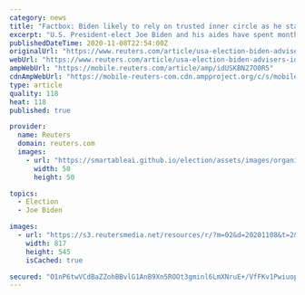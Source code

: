 ```yaml
---
category: news
title: "Factbox: Biden likely to rely on trusted inner circle as he staffs new administration"
excerpt: "U.S. President-elect Joe Biden and his aides have spent months gearing up for his transition to the White House, assembling a team that will grow to include several hundred staff members as the Democrat steps into a role he's pursued for decades."
publishedDateTime: 2020-11-08T22:54:00Z
originalUrl: "https://www.reuters.com/article/usa-election-biden-advisers-idUSKBN27O0R5"
webUrl: "https://www.reuters.com/article/usa-election-biden-advisers-idUSKBN27O0R5"
ampWebUrl: "https://mobile.reuters.com/article/amp/idUSKBN27O0R5"
cdnAmpWebUrl: "https://mobile-reuters-com.cdn.ampproject.org/c/s/mobile.reuters.com/article/amp/idUSKBN27O0R5"
type: article
quality: 118
heat: 118
published: true

provider:
  name: Reuters
  domain: reuters.com
  images:
    - url: "https://smartableai.github.io/election/assets/images/organizations/reuters.com-50x50.jpg"
      width: 50
      height: 50

topics:
  - Election
  - Joe Biden

images:
  - url: "https://s3.reutersmedia.net/resources/r/?m=02&d=20201108&t=2&i=1540443787&w=&fh=545px&fw=&ll=&pl=&sq=&r=LYNXMPEGA70M6"
    width: 817
    height: 545
    isCached: true

secured: "O1nP6twVCdBaZZohBBvlG1AnB9Xn5ROOt3gminl6LmXNruE+/VfFKv1PwiuopnXAJo8YkoNO3EqVnxFssGlpcIAFIsGFBd+iNx7foVhTIFAQekG+d9PozlkVhOgpVAvJM9y/V+bwHavqN1pY9mYtTfS0cvFWGh0l3hgybONQcRZxabvWc538SYhMVNCLzqPHNLofsK5JHe9RtGkNlhN+lfRPHcH5XYdAn8SKL1SD9ZGx5WjV5fvbEzuu2L1Z3GCsn+iL4vvaxHN3wnjpTiGfVHYKlwEVHGP1uXBzUIWvTcK3HtqTM99Gawg9sgkx2jn3XQDHkFZs82S3mIk56Zwz1lV6fPKmxqlZ/DG3GZeHB1k=;cJI+quC4DpgV9Z9BdPNdCw=="
---
```


